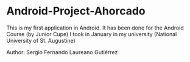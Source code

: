 # Android-Project-Ahorcado
This is my first application in Android. 
It has been done for the Android Course (by Junior Cupe) I took in January in my university (National University of St. Augustine)

Author: Sergio Fernando Laureano Gutiérrez
